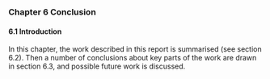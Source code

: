 <div class="page-break-avoid page-break-before">

### Chapter 6 Conclusion

#### 6.1 Introduction

In this chapter, the work described in this report is summarised (see section 6.2). Then a number of conclusions about key parts of the work are drawn in section 6.3, and possible future work is discussed.

</div>

